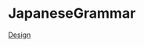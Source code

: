 # JapaneseGrammar

[Design](https://www.figma.com/file/IZUVun4MsJvQEcSYgl8pdp/Untitled?node-id=0%3A1)
